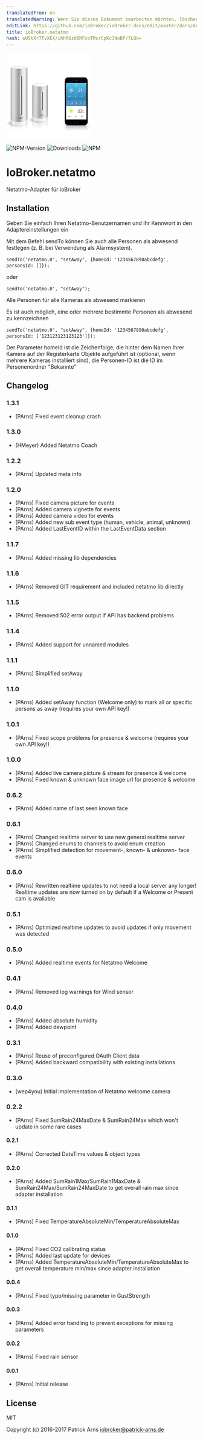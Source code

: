 ```yaml
---
translatedFrom: en
translatedWarning: Wenn Sie dieses Dokument bearbeiten möchten, löschen Sie bitte das Feld "translationsFrom". Andernfalls wird dieses Dokument automatisch erneut übersetzt
editLink: https://github.com/ioBroker/ioBroker.docs/edit/master/docs/de/adapterref/iobroker.netatmo/README.md
title: ioBroker.netatmo
hash: wUStXr7TvXEX/ihhR6zd6MFzoTMsrCpKc3NoBP/7LQk=
---
```

![Logo](../../../en/adapterref/iobroker.netatmo/admin/netatmo.png)

![NPM-Version](http://img.shields.io/npm/v/iobroker.netatmo.svg)
![Downloads](https://img.shields.io/npm/dm/iobroker.netatmo.svg)
![NPM](https://nodei.co/npm/iobroker.netatmo.png?downloads=true)

# IoBroker.netatmo
Netatmo-Adapter für ioBroker

## Installation
Geben Sie einfach Ihren Netatmo-Benutzernamen und Ihr Kennwort in den Adaptereinstellungen ein

Mit dem Befehl sendTo können Sie auch alle Personen als abwesend festlegen (z. B. bei Verwendung als Alarmsystem).

```
sendTo('netatmo.0', "setAway", {homeId: '1234567890abcdefg', personsId: []});
```

oder

```
sendTo('netatmo.0', "setAway");
```

Alle Personen für alle Kameras als abwesend markieren

Es ist auch möglich, eine oder mehrere bestimmte Personen als abwesend zu kennzeichnen

```
sendTo('netatmo.0', "setAway", {homeId: '1234567890abcdefg', personsId: ['123123123123123']});
```

Der Parameter homeId ist die Zeichenfolge, die hinter dem Namen Ihrer Kamera auf der Registerkarte Objekte aufgeführt ist (optional, wenn mehrere Kameras installiert sind), die Personen-ID ist die ID im Personenordner "Bekannte"

## Changelog

### 1.3.1
* (PArns) Fixed event cleanup crash

### 1.3.0
* (HMeyer) Added Netatmo Coach

### 1.2.2
* (PArns) Updated meta info

### 1.2.0
* (PArns) Fixed camera picture for events
* (PArns) Added camera vignette for events
* (PArns) Added camera video for events
* (PArns) Added new sub event type (human, vehicle, animal, unknown)
* (PArns) Added LastEventID within the LastEventData section

### 1.1.7
* (PArns) Added missing lib dependencies

### 1.1.6
* (PArns) Removed GIT requirement and included netatmo lib directly

### 1.1.5
* (PArns) Removed 502 error output if API has backend problems

### 1.1.4
* (PArns) Added support for unnamed modules

### 1.1.1
* (PArns) Simplified setAway

### 1.1.0
* (PArns) Added setAway function (Welcome only) to mark all or specific persons as away (requires your own API key!)

### 1.0.1
* (PArns) Fixed scope problems for presence & welcome (requires your own API key!)

### 1.0.0
* (PArns) Added live camera picture & stream for presence & welcome
* (PArns) Fixed known & unknown face image url for presence & welcome

### 0.6.2
* (PArns) Added name of last seen known face

### 0.6.1
* (PArns) Changed realtime server to use new general realtime server
* (PArns) Changed enums to channels to avoid enum creation
* (PArns) Simplified detection for movement-, known- & unknown- face events

### 0.6.0
* (PArns) Rewritten realtime updates to not need a local server any longer! Realtime updates are now turned on by default if a Welcome or Present cam is available

### 0.5.1
* (PArns) Optimized realtime updates to avoid updates if only movement was detected

### 0.5.0
* (PArns) Added realtime events for Netatmo Welcome

### 0.4.1
* (PArns) Removed log warnings for Wind sensor

### 0.4.0
* (PArns) Added absolute humidity
* (PArns) Added dewpoint

### 0.3.1
* (PArns) Reuse of preconfigured OAuth Client data
* (PArns) Added backward compatibility with existing installations

### 0.3.0
* (wep4you) Initial implementation of Netatmo welcome camera

### 0.2.2
* (PArns) Fixed SumRain24MaxDate & SumRain24Max which won't update in some rare cases

#### 0.2.1
* (PArns) Corrected DateTime values & object types

#### 0.2.0
* (PArns) Added SumRain1Max/SumRain1MaxDate & SumRain24Max/SumRain24MaxDate to get overall rain max since adapter installation

#### 0.1.1
* (PArns) Fixed TemperatureAbsoluteMin/TemperatureAbsoluteMax

#### 0.1.0
* (PArns) Fixed CO2 calibrating status
* (PArns) Added last update for devices
* (PArns) Added TemperatureAbsoluteMin/TemperatureAbsoluteMax to get overall temperature min/max since adapter installation

#### 0.0.4
* (PArns) Fixed typo/missing parameter in GustStrength

#### 0.0.3
* (PArns) Added error handling to prevent exceptions for missing parameters

#### 0.0.2
* (PArns) Fixed rain sensor

#### 0.0.1
* (PArns) Initial release

## License
MIT

Copyright (c) 2016-2017 Patrick Arns <iobroker@patrick-arns.de>